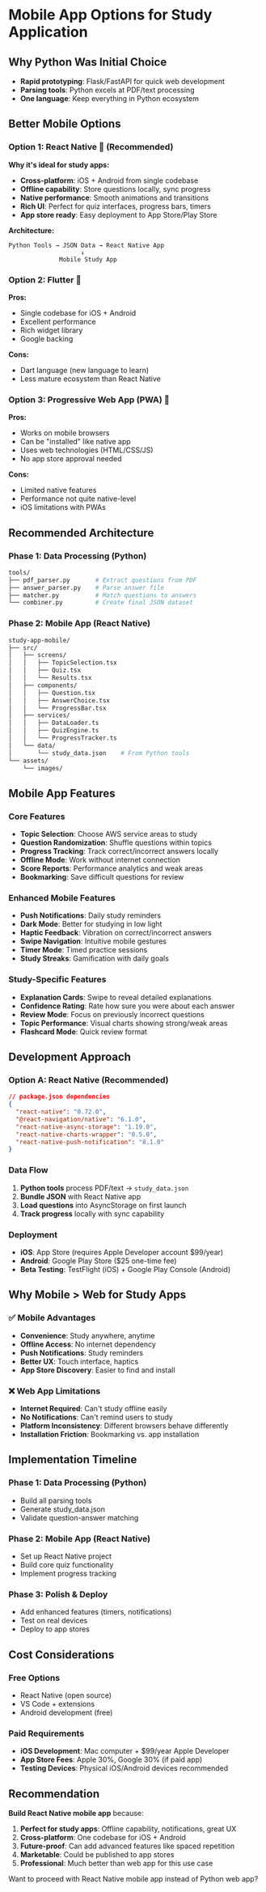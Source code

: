 # Mobile App Options for Study Application

## Why Python Was Initial Choice
- **Rapid prototyping**: Flask/FastAPI for quick web development
- **Parsing tools**: Python excels at PDF/text processing
- **One language**: Keep everything in Python ecosystem

## Better Mobile Options

### Option 1: React Native 📱 (Recommended)
**Why it's ideal for study apps:**
- **Cross-platform**: iOS + Android from single codebase
- **Offline capability**: Store questions locally, sync progress
- **Native performance**: Smooth animations and transitions
- **Rich UI**: Perfect for quiz interfaces, progress bars, timers
- **App store ready**: Easy deployment to App Store/Play Store

**Architecture:**
```
Python Tools → JSON Data → React Native App
                    ↓
              Mobile Study App
```

### Option 2: Flutter 📱
**Pros:**
- Single codebase for iOS + Android
- Excellent performance
- Rich widget library
- Google backing

**Cons:**
- Dart language (new language to learn)
- Less mature ecosystem than React Native

### Option 3: Progressive Web App (PWA) 📱
**Pros:**
- Works on mobile browsers
- Can be "installed" like native app
- Uses web technologies (HTML/CSS/JS)
- No app store approval needed

**Cons:**
- Limited native features
- Performance not quite native-level
- iOS limitations with PWAs

## Recommended Architecture

### Phase 1: Data Processing (Python)
```bash
tools/
├── pdf_parser.py       # Extract questions from PDF
├── answer_parser.py    # Parse answer file
├── matcher.py          # Match questions to answers
└── combiner.py         # Create final JSON dataset
```

### Phase 2: Mobile App (React Native)
```bash
study-app-mobile/
├── src/
│   ├── screens/
│   │   ├── TopicSelection.tsx
│   │   ├── Quiz.tsx
│   │   └── Results.tsx
│   ├── components/
│   │   ├── Question.tsx
│   │   ├── AnswerChoice.tsx
│   │   └── ProgressBar.tsx
│   ├── services/
│   │   ├── DataLoader.ts
│   │   ├── QuizEngine.ts
│   │   └── ProgressTracker.ts
│   └── data/
│       └── study_data.json    # From Python tools
└── assets/
    └── images/
```

## Mobile App Features

### Core Features
- **Topic Selection**: Choose AWS service areas to study
- **Question Randomization**: Shuffle questions within topics
- **Progress Tracking**: Track correct/incorrect answers locally
- **Offline Mode**: Work without internet connection
- **Score Reports**: Performance analytics and weak areas
- **Bookmarking**: Save difficult questions for review

### Enhanced Mobile Features
- **Push Notifications**: Daily study reminders
- **Dark Mode**: Better for studying in low light
- **Haptic Feedback**: Vibration on correct/incorrect answers
- **Swipe Navigation**: Intuitive mobile gestures
- **Timer Mode**: Timed practice sessions
- **Study Streaks**: Gamification with daily goals

### Study-Specific Features
- **Explanation Cards**: Swipe to reveal detailed explanations
- **Confidence Rating**: Rate how sure you were about each answer
- **Review Mode**: Focus on previously incorrect questions
- **Topic Performance**: Visual charts showing strong/weak areas
- **Flashcard Mode**: Quick review format

## Development Approach

### Option A: React Native (Recommended)
```json
// package.json dependencies
{
  "react-native": "0.72.0",
  "@react-navigation/native": "6.1.0",
  "react-native-async-storage": "1.19.0",
  "react-native-charts-wrapper": "0.5.0",
  "react-native-push-notification": "8.1.0"
}
```

### Data Flow
1. **Python tools** process PDF/text → `study_data.json`
2. **Bundle JSON** with React Native app
3. **Load questions** into AsyncStorage on first launch
4. **Track progress** locally with sync capability

### Deployment
- **iOS**: App Store (requires Apple Developer account $99/year)
- **Android**: Google Play Store ($25 one-time fee)
- **Beta Testing**: TestFlight (iOS) + Google Play Console (Android)

## Why Mobile > Web for Study Apps

### ✅ Mobile Advantages
- **Convenience**: Study anywhere, anytime
- **Offline Access**: No internet dependency
- **Push Notifications**: Study reminders
- **Better UX**: Touch interface, haptics
- **App Store Discovery**: Easier to find and install

### ❌ Web App Limitations
- **Internet Required**: Can't study offline easily
- **No Notifications**: Can't remind users to study
- **Platform Inconsistency**: Different browsers behave differently
- **Installation Friction**: Bookmarking vs. app installation

## Implementation Timeline

### Phase 1: Data Processing (Python)
- Build all parsing tools
- Generate study_data.json
- Validate question-answer matching

### Phase 2: Mobile App (React Native)
- Set up React Native project
- Build core quiz functionality
- Implement progress tracking

### Phase 3: Polish & Deploy
- Add enhanced features (timers, notifications)
- Test on real devices
- Deploy to app stores

## Cost Considerations

### Free Options
- React Native (open source)
- VS Code + extensions
- Android development (free)

### Paid Requirements
- **iOS Development**: Mac computer + $99/year Apple Developer
- **App Store Fees**: Apple 30%, Google 30% (if paid app)
- **Testing Devices**: Physical iOS/Android devices recommended

## Recommendation

**Build React Native mobile app** because:
1. **Perfect for study apps**: Offline capability, notifications, great UX
2. **Cross-platform**: One codebase for iOS + Android
3. **Future-proof**: Can add advanced features like spaced repetition
4. **Marketable**: Could be published to app stores
5. **Professional**: Much better than web app for this use case

Want to proceed with React Native mobile app instead of Python web app?